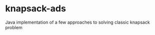 knapsack-ads
============

Java implementation of a few approaches to solving classic knapsack problem